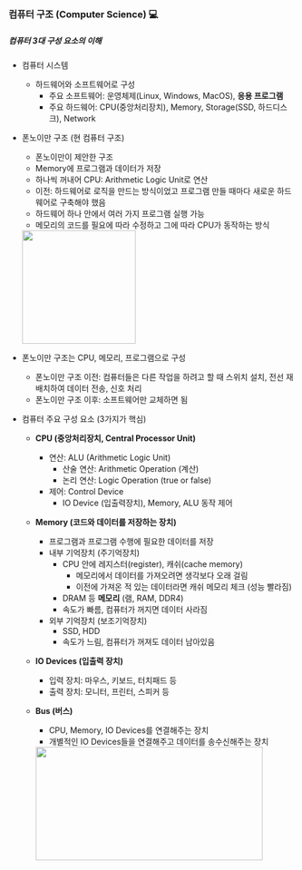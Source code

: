 ### 컴퓨터 구조 (Computer Science) 💻
##### 컴퓨터 3대 구성 요소의 이해
- 컴퓨터 시스템
  - 하드웨어와 소프트웨어로 구성
    - 주요 소프트웨어: 운영체제(Linux, Windows, MacOS), **응용 프로그램**
    - 주요 하드웨어: CPU(중앙처리장치), Memory, Storage(SSD, 하드디스크), Network

- 폰노이만 구조 (현 컴퓨터 구조)
  - 폰노이만이 제안한 구조
  - Memory에 프로그램과 데이터가 저장
  - 하나씩 꺼내어 CPU: Arithmetic Logic Unit로 연산
  - 이전: 하드웨어로 로직을 만드는 방식이었고 프로그램 만들 때마다 새로운 하드웨어로 구축해야 했음
  - 하드웨어 하나 안에서 여러 가지 프로그램 실행 가능
  - 메모리의 코드를 필요에 따라 수정하고 그에 따라 CPU가 동작하는 방식

  <img src="https://github.com/kodonghee/TIL/assets/78299113/8090b74d-f3c8-481c-a2be-fd320ac7f0e9" width="200" height="200">

- 폰노이만 구조는 CPU, 메모리, 프로그램으로 구성
  - 폰노이만 구조 이전: 컴퓨터들은 다른 작업을 하려고 할 때 스위치 설치, 전선 재배치하여 데이터 전송, 신호 처리
  - 폰노이만 구조 이후: 소프트웨어만 교체하면 됨

- 컴퓨터 주요 구성 요소 (3가지가 핵심)
  - **CPU (중앙처리장치, Central Processor Unit)**
    - 연산: ALU (Arithmetic Logic Unit)
      - 산술 연산: Arithmetic Operation (계산)
      - 논리 연산: Logic Operation (true or false)
    - 제어: Control Device
      - IO Device (입출력장치), Memory, ALU 동작 제어
  - **Memory (코드와 데이터를 저장하는 장치)**
    - 프로그램과 프로그램 수행에 필요한 데이터를 저장
    - 내부 기억장치 (주기억장치)
      - CPU 안에 레지스터(register), 캐쉬(cache memory)
        - 메모리에서 데이터를 가져오려면 생각보다 오래 걸림
        - 이전에 가져온 적 있는 데이터라면 캐쉬 메모리 체크 (성능 빨라짐)
      - DRAM 등 **메모리** (램, RAM, DDR4)
      - 속도가 빠름, 컴퓨터가 꺼지면 데이터 사라짐
    - 외부 기억장치 (보조기억장치)
      - SSD, HDD
      - 속도가 느림, 컴퓨터가 꺼져도 데이터 남아있음
  - **IO Devices (입출력 장치)**
    - 입력 장치: 마우스, 키보드, 터치패드 등
    - 출력 장치: 모니터, 프린터, 스피커 등
  - **Bus (버스)**
    - CPU, Memory, IO Devices를 연결해주는 장치
    - 개별적인 IO Devices들을 연결해주고 데이터를 송수신해주는 장치

    <img src="https://github.com/kodonghee/TIL/assets/78299113/05f29476-5fad-47ea-8af2-00bca47035a3" width="400" height="200">
